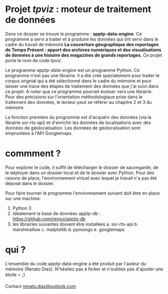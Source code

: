 # Projet *tpviz* : moteur de traitement de données 

Dans ce dossier se trouve le programme : **apptp-data-engine**. Ce programme a servi a traiter et à produire les données qui ont servi dans le cadre du travail de mémoire **La couverture géographique des reportages de Temps Présent : apport des archives numériques et des visualisations de données à une histoire des magazines de grands reportages**. Ce projet porte le nom de code tpviz.

Le programme *apptp-data-engine* est un programme Python. Ce programme n'est pas une librairie. Il a été créé spécialement pour traiter le corpus orignial qui a été sélectionné dans le cadre du mémoire et pour laisser une trace des étapes de traitement des données que j'ai suivi dans ce projet. A noter que ce programme pourrait évoluer vers une librairie. Pour des précisions sur l'orientation méthodologique prise dans le traitement des données, le lecteur peut se référer au chapitre 2 et 3 du mémoire.

La fonction première du programme est d'acquérir des données (via la librairie ssr-rts-api) et d'enrichir les données de localisations avec des données de géolocalisation. Les données de géolocalisation sont empruntées à l'API Googlemaps.

# commment ?

Pour explorer le code, il suffit de télécharger le dossier de sauvegarde, de le déployer dans un dossier local et de le dossier avec Python. Pour des raisons de place, l'environnement virtuel avec lequel je travail n'a pas été déposé dans le dossier.

Pour faire tourner le programme l'environnement suivant doit être en place sur une machine:

1. Python 3
2. Idéalement la base de données apptp-db : https://github.com/rerouj/apptp-db
3. les librairies suivantes doivent être installées
    a. ssr-rts-api
    b. marshmallow
    c. matplotlib
    d. pymongo
    e. googlemaps

# qui ?

L'ensemble du code apptp-data-engine a été produit par l'auteur du mémoire (Renato Diaz). N'hésitez pas à forker et n'oubliez pas d'ajouter une étoile ⭐️ ;)

Contact renato.diaz@outlook.com
